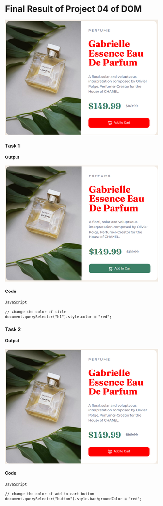 # Final Result of Project 04 of DOM
![final_result](./Result_Images/final_result_09_dom.png)
 

### **Task 1**
#### Output
![update_title_color](./Result_Images/update_title_color.png)

#### Code
```
JavaScript

// Change the color of title
document.querySelector("h1").style.color = "red";
```

### **Task 2**
#### Output
![update_cartButton_color](./Result_Images/final_result_09_dom.png)

#### Code
```
JavaScript

// change the color of add to cart button
document.querySelector("button").style.backgroundColor = "red";
```
